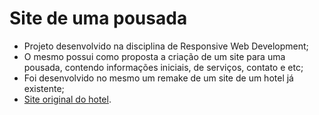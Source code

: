 # Site de uma pousada

- Projeto desenvolvido na disciplina de Responsive Web Development;
- O mesmo possui como proposta a criação de um site para uma pousada, contendo informações iniciais, de serviços, contato e etc;
- Foi desenvolvido no mesmo um remake de um site de um hotel já existente;
- [Site original do hotel](https://www.hyatt.com/pt-PT/home/).
